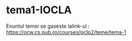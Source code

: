 # tema1-IOCLA

Enuntul temei se gaseste lalink-ul : https://ocw.cs.pub.ro/courses/pclp2/teme/tema-1

